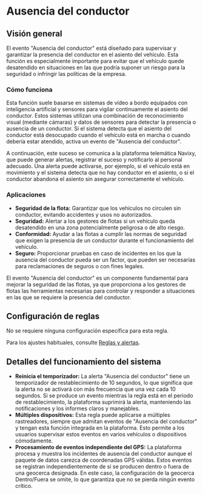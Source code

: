 # Ausencia del conductor

## Visión general

El evento "Ausencia del conductor" está diseñado para supervisar y garantizar la presencia del conductor en el asiento del vehículo. Esta función es especialmente importante para evitar que el vehículo quede desatendido en situaciones en las que podría suponer un riesgo para la seguridad o infringir las políticas de la empresa.

### Cómo funciona

Esta función suele basarse en sistemas de vídeo a bordo equipados con inteligencia artificial y sensores para vigilar continuamente el asiento del conductor. Estos sistemas utilizan una combinación de reconocimiento visual (mediante cámaras) y datos de sensores para detectar la presencia o ausencia de un conductor. Si el sistema detecta que el asiento del conductor está desocupado cuando el vehículo está en marcha o cuando debería estar atendido, activa un evento de "Ausencia del conductor".

A continuación, este suceso se comunica a la plataforma telemática Navixy, que puede generar alertas, registrar el suceso y notificarlo al personal adecuado. Una alerta puede activarse, por ejemplo, si el vehículo está en movimiento y el sistema detecta que no hay conductor en el asiento, o si el conductor abandona el asiento sin asegurar correctamente el vehículo.

### Aplicaciones

* **Seguridad de la flota:** Garantizar que los vehículos no circulen sin conductor, evitando accidentes y usos no autorizados.
* **Seguridad:** Alertar a los gestores de flotas si un vehículo queda desatendido en una zona potencialmente peligrosa o de alto riesgo.
* **Conformidad:** Ayudar a las flotas a cumplir las normas de seguridad que exigen la presencia de un conductor durante el funcionamiento del vehículo.
* **Seguro:** Proporcionar pruebas en caso de incidentes en los que la ausencia del conductor pueda ser un factor, que pueden ser necesarias para reclamaciones de seguros o con fines legales.

El evento "Ausencia del conductor" es un componente fundamental para mejorar la seguridad de las flotas, ya que proporciona a los gestores de flotas las herramientas necesarias para controlar y responder a situaciones en las que se requiere la presencia del conductor.

## Configuración de reglas

No se requiere ninguna configuración específica para esta regla.

Para los ajustes habituales, consulte [Reglas y alertas](../).

## Detalles del funcionamiento del sistema

* **Reinicia el temporizador:** La alerta "Ausencia del conductor" tiene un temporizador de restablecimiento de 10 segundos, lo que significa que la alerta no se activará con más frecuencia que una vez cada 10 segundos. Si se produce un evento mientras la regla está en el periodo de restablecimiento, la plataforma suprimirá la alerta, manteniendo las notificaciones y los informes claros y manejables.
* **Múltiples dispositivos:** Esta regla puede aplicarse a múltiples rastreadores, siempre que admitan eventos de "Ausencia del conductor" y tengan esta función integrada en la plataforma. Esto permite a los usuarios supervisar estos eventos en varios vehículos o dispositivos cómodamente.
* **Procesamiento de eventos independiente del GPS:** La plataforma procesa y muestra los incidentes de ausencia del conductor aunque el paquete de datos carezca de coordenadas GPS válidas. Estos eventos se registran independientemente de si se producen dentro o fuera de una geocerca designada. En este caso, la configuración de la geocerca Dentro/Fuera se omite, lo que garantiza que no se pierda ningún evento crítico.
